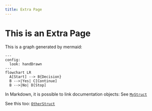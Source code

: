 ```yaml
---
title: Extra Page 
---
```

# This is an Extra Page 

This is a graph generated by mermaid:

```mermaid
---
config:
  look: handDrawn
---
flowchart LR
  A[Start] --> B{Decision}
  B -->|Yes| C[Continue]
  B -->|No| D[Stop]
```

In Markdown, it is possible to link documentation objects: See [`MyStruct`](::MyStruct)

See this too: [`OtherStruct`](::OtherStruct)
